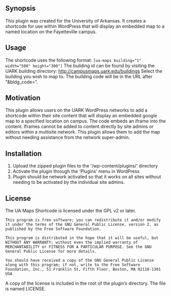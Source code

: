 ## Synopsis

This plugin was created for the University of Arkansas. It creates a shortcode for use within WordPress that will display an embedded map to a named location on the Fayetteville campus.

## Usage

The shortcode uses the following format: `[ua-maps building="1" width="500" height="300"]`
The building id can be found by visiting the UARK building directory: http://campusmaps.uark.edu/buildings
Select the building you wish to map to.
The building code will be in the URL after "&bldg_code=".

## Motivation

This plugin allows users on the UARK WordPress networks to add a shortcode within their site content that will display an embedded google map to a specified location on campus. The code embeds an iframe into the content. Iframes cannot be added to content directly by site admins or editors within a multisite network. This plugin allows them to add the map without needing assistance from the network super-admin.

## Installation

1. Upload the zipped plugin files to the '/wp-content/plugins/' directory
2. Activate the plugin through the 'Plugins' menu in WordPress
3. Plugin should be network activated so that it works on all sites without needing to be activated by the individual site admins.

## License

The UA Maps Shortcode is licensed under the GPL v2 or later.

    This program is free software; you can redistribute it and/or modify it under the terms of the GNU General Public License, version 2, as published by the Free Software Foundation.

    This program is distributed in the hope that it will be useful, but WITHOUT ANY WARRANTY; without even the implied warranty of MERCHANTABILITY or FITNESS FOR A PARTICULAR PURPOSE. See the GNU General Public License for more details.

    You should have received a copy of the GNU General Public License along with this program; if not, write to the Free Software Foundation, Inc., 51 Franklin St, Fifth Floor, Boston, MA 02110-1301 USA

A copy of the license is included in the root of the plugin’s directory. The file is named LICENSE.
